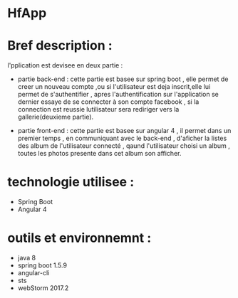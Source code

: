 # HfApp

# Bref description :

l'pplication est devisee en deux partie :

- partie back-end : cette partie est basee sur spring boot , elle permet de creer un nouveau compte ,ou si l'utilisateur est deja inscrit,elle lui permet de s'authentifier , apres l'authentification sur l'application se dernier essaye de se connecter à son compte facebook , si la connection est reussie lutilisateur sera rediriger vers la gallerie(deuxieme partie). 

- partie front-end : cette partie est basee sur angular 4 , il permet dans un premier temps , en communiquant avec le back-end , d'aficher la listes des album de l'utilisateur connecté , qaund l'utilisateur choisi un album , toutes les photos presente dans cet album son afficher.

# technologie utilisee :

 - Spring Boot
 - Angular 4 
 
 # outils et environnemnt :
 
 - java 8 
 - spring boot 1.5.9
 - angular-cli 
 - sts
 - webStorm 2017.2



